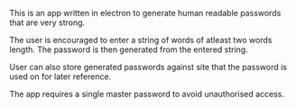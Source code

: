 This is an app written in electron to generate human readable passwords that are very strong.

The user is encouraged to enter a string of words of atleast two words length. The password is then generated from the entered string.

User can also store generated passwords against site that the password is used on for later reference.

The app requires a single master password to avoid unauthorised access.